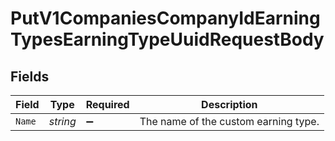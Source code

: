 # PutV1CompaniesCompanyIdEarningTypesEarningTypeUuidRequestBody


## Fields

| Field                                | Type                                 | Required                             | Description                          |
| ------------------------------------ | ------------------------------------ | ------------------------------------ | ------------------------------------ |
| `Name`                               | *string*                             | :heavy_minus_sign:                   | The name of the custom earning type. |